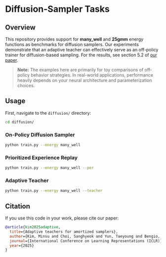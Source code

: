 # Diffusion-Sampler Tasks

## Overview
This repository provides support for **many_well** and **25gmm** energy functions as benchmarks for diffusion samplers. Our experiments demonstrate that an adaptive teacher can effectively serve as an off-policy trainer for diffusion-based sampling. For the results, see section 5.2 of [our paper](https://arxiv.org/abs/2410.01432).

> **Note:** The examples here are primarily for toy comparisons of off-policy behavior strategies. In real-world applications, performance heavily depends on your neural architecture and parameterization choices.

## Usage

First, navigate to the `diffusion/` directory:
```bash
cd diffusion/
```

### On-Policy Diffusion Sampler
```bash
python train.py --energy many_well
```

### Prioritized Experience Replay
```bash
python train.py --energy many_well --per
```

### Adaptive Teacher
```bash
python train.py --energy many_well --teacher
```


## Citation

If you use this code in your work, please cite our paper:

```bibtex
@article{kim2025adaptive, 
  title={Adaptive teachers for amortized samplers},
  author={Kim, Minsu and Choi, Sanghyeok and Yun, Taeyoung and Bengio, Emmanuel and Feng, Leo and Rector-Brooks, Jarrid and Ahn, Sungsoo and Park, Jinkyoo and Malkin, Nikolay and Bengio, Yoshua},
  journal={International Conference on Learning Representations (ICLR)}, 
  year={2025} 
}
